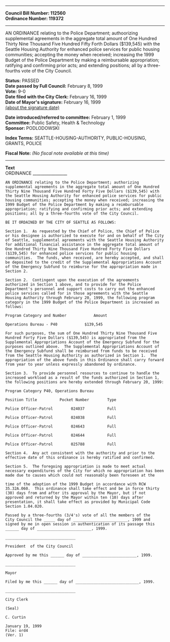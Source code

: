 * * * * *  
  
**Council Bill Number: [](#h0)[](#h2)112560**   
**Ordinance Number: 119372**  
  
* * * * *  
  
AN ORDINANCE relating to the Police Department; authoorizing supplemental agreements in the aggregate total amount of One Hundred Thirty Nine Thousand Five Hundred Fifty Forth Dollars ($139,545) with the Seattle Housing Authority for enhanced police services for public housing communities; accepting the money when received; increasing the 1999 Budget of the Police Department by making a reimbursable appropriation; ratifying and confirming prior acts; and extending positions; all by a three-fourths vote of the City Council.  
  
**Status:** PASSED   
**Date passed by Full Council:** February 8, 1999   
**Vote:** 9-0   
**Date filed with the City Clerk:** February 16, 1999   
**Date of Mayor's signature:** February 16, 1999   
[(about the signature date)](/~public/approvaldate.htm)   
  
  
**Date introduced/referred to committee:** February 1, 1999   
**Committee:** Public Safety, Health & Technology   
**Sponsor:** PODLODOWSKI   
  
**Index Terms:** SEATTLE-HOUSING-AUTHORITY, PUBLIC-HOUSING, GRANTS, POLICE  
  
**Fiscal Note:** *(No fiscal note available at this time)*  
  
* * * * *  
  
**Text**  
    ORDINANCE _________________  
  
    AN ORDINANCE relating to the Police Department; authorizing  
    supplemental agreements in the aggregate total amount of One Hundred  
    Thirty Nine Thousand Five Hundred Forty Five Dollars ($139,545) with  
    the Seattle Housing Authority for enhanced police services for public  
    housing communities; accepting the money when received; increasing the  
    1999 Budget of the Police Department by making a reimbursable  
    appropriation; ratifying and confirming prior acts; and extending  
    positions; all by a three-fourths vote of the City Council.  
  
    BE IT ORDAINED BY THE CITY OF SEATTLE AS FOLLOWS:  
  
    Section 1.  As requested by the Chief of Police, the Chief of Police  
    or his designee is authorized to execute for and on behalf of The City  
    of Seattle, supplemental agreements with the Seattle Housing Authority  
    for additional financial assistance in the aggregate total amount of  
    One Hundred Thirty Nine Thousand Five Hundred Forty Five Dollars  
    ($139,545) for enhanced police services for public housing  
    communities.  The funds, when received, are hereby accepted, and shall  
    be deposited to the credit of the Supplemental Appropriations Account  
    of the Emergency Subfund to reimburse for the appropriation made in  
    Section 2.  
  
    Section 2.  Contingent upon the execution of the agreements  
    authorized in Section 1 above, and to provide for the Police  
    Department's personnel and support costs to carry out the enhanced  
    police services called for in those agreements with the Seattle  
    Housing Authority through February 20, 1999, the following program  
    category in the 1999 Budget of the Police Department is increased as  
    follows:  
  
    Program Category and Number            Amount  
  
    Operations Bureau - P40            $139,545  
  
    For such purposes, the sum of One Hundred Thirty Nine Thousand Five  
    Hundred Forty Five Dollars ($139,545) is appropriated from the  
    Supplemental Appropriations Account of the Emergency Subfund for the  
    purposes outlined above.  The Supplemental Appropriations Account of  
    the Emergency Subfund shall be reimbursed from funds to be received  
    from the Seattle Housing Authority as authorized in Section 1.  The  
    appropriation of the above funds in this Ordinance shall carry forward  
    from year to year unless expressly abandoned by ordinance.  
  
    Section 3.  To provide personnel resources to continue to handle the  
    increased workload as a result of the funds authorized in Section 1,  
    the following positions are hereby extended through February 20, 1999:  
  
    Program Category P40, Operations Bureau  
  
    Position Title          Pocket Number        Type  
  
    Police Officer-Patrol        024037          Full  
  
    Police Officer-Patrol        024038          Full  
  
    Police Officer-Patrol        024643          Full  
  
    Police Officer-Patrol        024644          Full  
  
    Police Officer-Patrol        025788          Full  
  
    Section 4.  Any act consistent with the authority and prior to the  
    effective date of this ordinance is hereby ratified and confirmed.  
  
    Section 5.  The foregoing appropriation is made to meet actual  
    necessary expenditures of the City for which no appropriation has been  
    made due to causes which could not reasonably been foreseen at the  
  
    time of the adoption of the 1999 Budget in accordance with RCW  
    35.32A.060.  This ordinance shall take effect and be in force thirty  
    (30) days from and after its approval by the Mayor, but if not  
    approved and returned by the Mayor within ten (10) days after  
    presentation, it shall take effect as provided by Municipal Code  
    Section 1.04.020.  
  
    Passed by a three-fourths (3/4's) vote of all the members of the  
    City Council the _____ day of ________________________, 1999 and  
    signed by me in open session in authentication of its passage this  
    ______ day of ________________________, 1999.  
  
    _______________________________  
  
    President  of the City Council  
  
    Approved by me this ______ day of ________________________, 1999.  
  
    _______________________________  
  
    Mayor  
  
    Filed by me this ______ day of ____________________________, 1999.  
  
    _______________________________  
  
    City Clerk  
  
    (Seal)  
  
    C. Curtin  
  
    January 19, 1999  
    File: ord4  
    (Ver. 1)  
